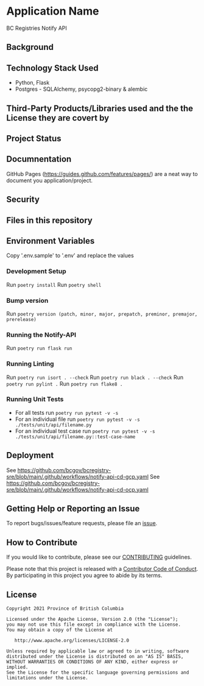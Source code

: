 # Application Name

BC Registries Notify API

## Background


## Technology Stack Used
* Python, Flask
* Postgres -  SQLAlchemy, psycopg2-binary & alembic

## Third-Party Products/Libraries used and the the License they are covert by

## Project Status

## Documnentation

GitHub Pages (https://guides.github.com/features/pages/) are a neat way to document you application/project.

## Security

## Files in this repository

## Environment Variables
Copy '.env.sample' to '.env' and replace the values

### Development Setup
Run `poetry install`
Run `poetry shell`

### Bump version
Run `poetry version (patch, minor, major, prepatch, preminor, premajor, prerelease)`

### Running the Notify-API
Run `poetry run flask run`

### Running Linting
Run `poetry run isort . --check`
Run `poetry run black . --check`
Run `poetry run pylint .`
Run `poetry run flake8 .`

### Running Unit Tests
- For all tests run `poetry run pytest -v -s`
- For an individual file run `poetry run pytest -v -s ./tests/unit/api/filename.py`
- For an individual test case run `poetry run pytest -v -s ./tests/unit/api/filename.py::test-case-name`

## Deployment

See https://github.com/bcgov/bcregistry-sre/blob/main/.github/workflows/notify-api-cd-gcp.yaml
See https://github.com/bcgov/bcregistry-sre/blob/main/.github/workflows/notify-api-cd-ocp.yaml

## Getting Help or Reporting an Issue

To report bugs/issues/feature requests, please file an [issue](../../issues).

## How to Contribute

If you would like to contribute, please see our [CONTRIBUTING](./CONTRIBUTING.md) guidelines.

Please note that this project is released with a [Contributor Code of Conduct](./CODE_OF_CONDUCT.md).
By participating in this project you agree to abide by its terms.


## License

    Copyright 2021 Province of British Columbia

    Licensed under the Apache License, Version 2.0 (the "License");
    you may not use this file except in compliance with the License.
    You may obtain a copy of the License at

       http://www.apache.org/licenses/LICENSE-2.0

    Unless required by applicable law or agreed to in writing, software
    distributed under the License is distributed on an "AS IS" BASIS,
    WITHOUT WARRANTIES OR CONDITIONS OF ANY KIND, either express or implied.
    See the License for the specific language governing permissions and
    limitations under the License.
